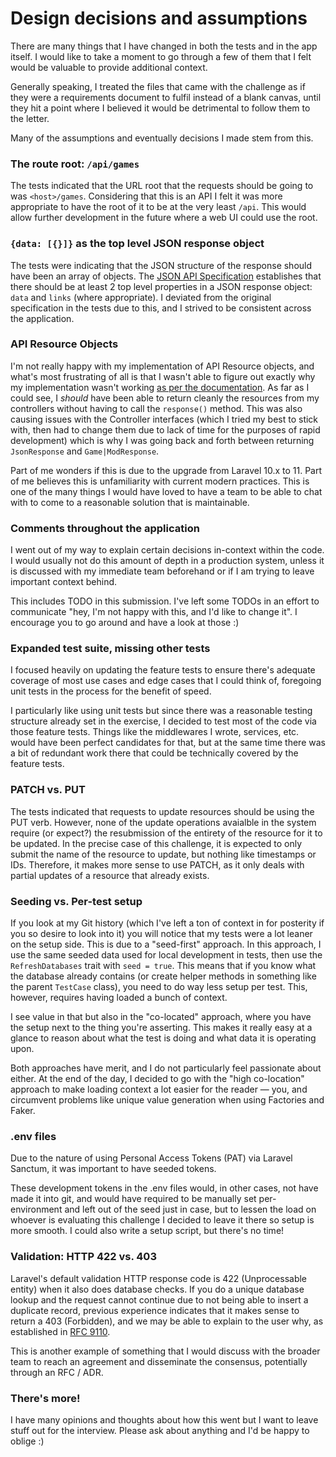 # Design decisions and assumptions

There are many things that I have changed in both the tests and in the app itself. I would like to take a moment
to go through a few of them that I felt would be valuable to provide additional context.

Generally speaking, I treated the files that came with the challenge as if they were a requirements document to fulfil
instead of a blank canvas, until they hit a point where I believed it would be detrimental to follow them to the letter.

Many of the assumptions and eventually decisions I made stem from this.

### The route root: `/api/games`

The tests indicated that the URL root that the requests should be going to was `<host>/games`. Considering that this is
an API I felt it was more appropriate to have the root of it to be at the very least `/api`. This would allow further
development in the future where a web UI could use the root.

### `{data: [{}]}` as the top level JSON response object

The tests were indicating that the JSON structure of the response should have been an array of objects. The 
[JSON API Specification] establishes that there should be at least 2 top level properties in a JSON response object: 
`data` and `links` (where appropriate). I deviated from the original specification in the tests due to this, and I
strived to be consistent across the application.

[JSON API Specification]: https://jsonapi.org/format/#fetching-resources-responses

### API Resource Objects

I'm not really happy with my implementation of API Resource objects, and what's most frustrating of all is that I wasn't
able to figure out exactly why my implementation wasn't working [as per the documentation](https://laravel.com/docs/11.x/eloquent-resources#resource-collections). As far as I could see, I _should_ have been able to return cleanly the
resources from my controllers without having to call the `response()` method. This was also causing issues
with the Controller interfaces (which I tried my best to stick with, then had to change them due to lack of time for the
purposes of rapid development) which is why I was going back and forth between returning `JsonResponse` and `Game|ModResponse`.

Part of me wonders if this is due to the upgrade from Laravel 10.x to 11. Part of me believes this is unfamiliarity with
current modern practices. This is one of the many things I would have loved to have a team to be able to chat with
to come to a reasonable solution that is maintainable.

### Comments throughout the application

I went out of my way to explain certain decisions in-context within the code. I would usually not do this amount of depth
in a production system, unless it is discussed with my immediate team beforehand or if I am trying to leave important
context behind.

This includes TODO in this submission. I've left some TODOs in an effort to communicate "hey, I'm not happy with this,
and I'd like to change it". I encourage you to go around and have a look at those :)

### Expanded test suite, missing other tests

I focused heavily on updating the feature tests to ensure there's adequate coverage of most use cases and edge cases
that I could think of, foregoing unit tests in the process for the benefit of speed.

I particularly like using unit tests but since there was a reasonable testing structure already set in the exercise, I
decided to test most of the code via those feature tests. Things like the middlewares I wrote, services, etc. would have
been perfect candidates for that, but at the same time there was a bit of redundant work there that could be technically
covered by the feature tests.

### PATCH vs. PUT

The tests indicated that requests to update resources should be using the PUT verb. However, none of the update
operations avaialble in the system require (or expect?) the resubmission of the entirety of the resource for it to be
updated. In the precise case of this challenge, it is expected to only submit the name of the resource to update,
but nothing like timestamps or IDs. Therefore, it makes more sense to use PATCH, as it only deals with partial updates
of a resource that already exists.

### Seeding vs. Per-test setup

If you look at my Git history (which I've left a ton of context in for posterity if you so desire to look into it)
you will notice that my tests were a lot leaner on the setup side. This is due to a "seed-first" approach. In this
approach, I use the same seeded data used for local development in tests, then use the `RefreshDatabases` trait with
`seed = true`. This means that if you know what the database already contains (or create helper methods in something like
the parent `TestCase` class), you need to do way less setup per test. This, however, requires having loaded a bunch of
context.

I see value in that but also in the "co-located" approach, where you have the setup next to the thing you're asserting.
This makes it really easy at a glance to reason about what the test is doing and what data it is operating upon.

Both approaches have merit, and I do not particularly feel passionate about either. At the end of the day, I decided to
go with the "high co-location" approach to make loading context a lot easier for the reader — you, and circumvent problems like unique value generation when using Factories and Faker. 

### .env files

Due to the nature of using Personal Access Tokens (PAT) via Laravel Sanctum, it was important to have seeded tokens.

These development tokens in the .env files would, in other cases, not have made it into git, and would have required
to be manually set per-environment and left out of the seed just in case, but to lessen the load on whoever is evaluating
this challenge I decided to leave it there so setup is more smooth. I could also write a setup script, but there's no time!

### Validation: HTTP 422 vs. 403

Laravel's default validation HTTP response code is 422 (Unprocessable entity) when it also does database checks.
If you do a unique database lookup and the request cannot continue due to not being able to insert
a duplicate record, previous experience indicates that it makes sense to return a 403 (Forbidden), and we may be able
to explain to the user why, as established in [RFC 9110](https://httpwg.org/specs/rfc9110.html#status.403).

This is another example of something that I would discuss with the broader team to reach an agreement and disseminate
the consensus, potentially through an RFC / ADR.

### There's more!

I have many opinions and thoughts about how this went but I want to leave stuff out for the interview. Please ask about
anything and I'd be happy to oblige :) 
